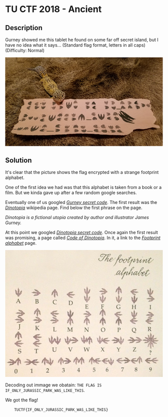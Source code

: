 # TU CTF 2018 - Ancient

## Description
Gurney showed me this tablet he found on some far off secret island, but I have no idea what it says... (Standard flag format, letters in all caps) (Difficulty: Normal)

![ancient_tablet](./ancient_tablet.PNG)

## Solution
It's clear that the picture shows the flag encrypted with a strange footprint alphabet.

One of the first idea we had was that this alphabet is taken from a book or a film. But we kinda gave up after a few random google searches.

Eventually one of us googled [_Gurney secret code_](https://www.google.ch/search?q=Gurney+secret+code&oq=Gurney+secret+code&aqs=chrome..69i57.137j0j4&sourceid=chrome&ie=UTF-8). The first result was the [_Dinotopia_](https://en.wikipedia.org/wiki/Dinotopia) wikipedia page. Find below the first phrase on the page.

_Dinotopia is a fictional utopia created by author and illustrator James Gurney._

At this point we googled [_Dinotopia secret code_](https://www.google.ch/search?ei=H-35W6OhEsOKap-JpqAN&q=Dinotopia+secret+code&oq=Dinotopia+secret+code&gs_l=psy-ab.3...1405.3106..3626...0.0..0.92.151.2......0....1..gws-wiz.......0i71j33i160.V8o09srnuSI). Once again the first result was promising, a page called [_Code of Dinotopia_](http://dinotopia.wikia.com/wiki/Code_of_Dinotopia). In it, a link to the [_Footprint alphabet_](http://dinotopia.wikia.com/wiki/Footprint_alphabet) page.

![dinotopia_alphabet](./dinotopia_alphabet.jpg)

Decoding out immage we obatain: `THE FLAG IS IF_ONLY_JURASSIC_PARK_WAS_LIKE_THIS`.

We got the flag!

```
    TUCTF{IF_ONLY_JURASSIC_PARK_WAS_LIKE_THIS}
```
